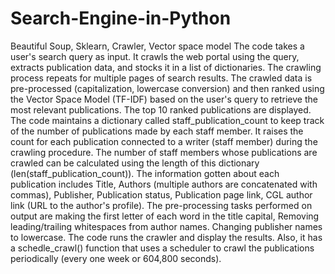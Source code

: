 # Search-Engine-in-Python
Beautiful Soup, Sklearn, Crawler, Vector space model
The code takes a user's search query as input. It crawls the web portal using the query, extracts publication data, and stocks it in a list of dictionaries. The crawling process repeats for multiple pages of search results. The crawled data is pre-processed (capitalization, lowercase conversion) and then ranked using the Vector Space Model (TF-IDF) based on the user's query to retrieve the most relevant publications. The top 10 ranked publications are displayed.
The code maintains a dictionary called staff_publication_count to keep track of the number of publications made by each staff member. It raises the count for each publication connected to a writer (staff member) during the crawling procedure. The number of staff members whose publications are crawled can be calculated using the length of this dictionary (len(staff_publication_count)). The information gotten about each publication includes Title, Authors (multiple authors are concatenated with commas), Publisher, Publication status, Publication page link, CGL author link (URL to the author's profile). 
The pre-processing tasks performed on output are making the first letter of each word in the title capital, Removing leading/trailing whitespaces from author names. Changing publisher names to lowercase. The code runs the crawler and display the results. Also, it has a schedle_crawl() function that uses a scheduler to crawl the publications periodically (every one week or 604,800 seconds).

